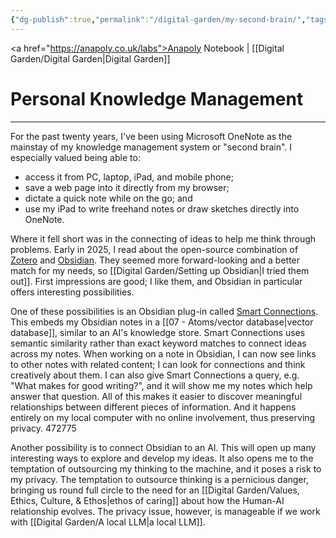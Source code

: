 ```yaml
---
{"dg-publish":true,"permalink":"/digital-garden/my-second-brain/","tags":["#digital-garden"],"created":"2025-08-21T12:35:32.441+01:00","updated":"2025-08-26T14:25:54.613+01:00"}
---
```


<a href="https://anapoly.co.uk/labs">Anapoly Notebook</a> | [[Digital Garden/Digital Garden\|Digital Garden]] 

# Personal Knowledge Management

---

For the past twenty years, I've been using Microsoft OneNote as the mainstay of my knowledge management system or "second brain". I especially valued being able to:

- access it from PC, laptop, iPad, and mobile phone;
- save a web page into it directly from my browser; 
- dictate a quick note while on the go; and
- use my iPad to write freehand notes or draw sketches directly into OneNote. 

Where it fell short was in the connecting of ideas to help me think through problems. Early in 2025, I read about the open-source combination of <a href="https://www.zotero.org">Zotero</a> and <a href="https://obsidian.md">Obsidian</a>. They seemed more forward-looking and a better match for my needs, so [[Digital Garden/Setting up Obsidian\|I tried them out]]. First impressions are good; I like them, and Obsidian in particular offers interesting possibilities. 

One of these possibilities is an Obsidian plug-in called <a href="https://smartconnections.app">Smart Connections</a>. This embeds my Obsidian notes in a [[07 - Atoms/vector database\|vector database]], similar to an AI's knowledge store. Smart Connections uses semantic similarity rather than exact keyword matches to connect ideas across my notes. When working on a note in Obsidian, I can now see links to other notes with related content; I can look for connections and think creatively about them.  I can also give Smart Connections a query, e.g. "What makes for good writing?", and it will show me my notes which help answer that question. All of this makes it easier to discover meaningful relationships between different pieces of information. And it happens entirely on my local computer with no online involvement, thus preserving privacy. 472775

Another possibility is to connect Obsidian to an AI. This will open up many interesting ways to explore and develop my ideas. It also opens me to the temptation of outsourcing my thinking to the machine, and it poses a risk to my privacy. The temptation to outsource thinking is a pernicious danger, bringing us round full circle to the need for an [[Digital Garden/Values, Ethics, Culture, & Ethos\|ethos of caring]] about how the Human-AI relationship evolves. The privacy issue, however, is manageable if we work with [[Digital Garden/A local LLM\|a local LLM]].  

